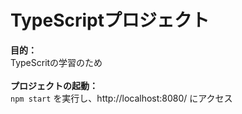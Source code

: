 # TypeScriptプロジェクト
**目的：** <br />
TypeScritの学習のため
<br />
<br />
**プロジェクトの起動：** <br />
`npm start` を実行し、http://localhost:8080/ にアクセス
